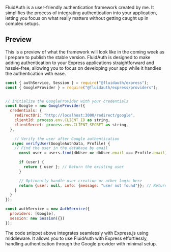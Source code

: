 <!-- @format -->

FluidAuth is a user-friendly authentication framework created by me. It simplifies the process of integrating authentication into your application, letting you focus on what really matters without getting caught up in complex setups.

## Preview

This is a preview of what the framework will look like in the coming week as I prepare to publish the stable version. FluidAuth is designed to make adding authentication to your Express applications straightforward and hassle-free, allowing you to focus on developing your app while it handles the authentication with ease.

```js
const { authService, Session } = require("@fluidauth/express");
const { GoogleProvider } = require("@fluidauth/express/providers");


// Initialize the GoogleProvider with your credentials
const Google = new GoogleProvider({
  credentials: {
    redirectUri: "http://localhost:3000/redirect/google",
    clientId: process.env.CLIENT_ID as string,
    clientSecret: process.env.CLIENT_SECRET as string,
  },

    // Verify the user after Google authentication
   async verifyUser(GoogleAuthData, Profile) {
    // Find the user in the database by email
      const user = users.find(dbUser => dbUser.email === Profile.email);

      if (user) {
        return { user }; // Return the existing user
      }

      // Optionally handle user creation or other logic here
      return {user: null, info: {message: "user not found"}}; // Return null if user is not found
    }
  }
});

const authService = new AuthService({
  providers: [Google],
  session: new Session({})
});
```

The code snippet above integrates seamlessly with Express.js using middleware. It allows you to use FluidAuth with Express effortlessly, handling authentication through the Google provider with minimal setup.
